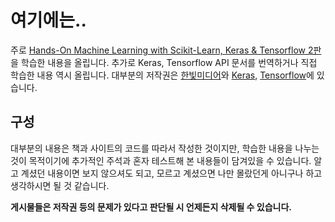# 여기에는..
 주로 [Hands-On Machine Learning with Scikit-Learn, Keras & Tensorflow 2판](https://www.hanbit.co.kr/store/books/look.php?p_code=B7033438574)을 학습한 내용을 올립니다. 추가로 Keras, Tensorflow API 문서를 번역하거나 직접 학습한 내용 역시 올립니다.
 대부분의 저작권은 [한빛미디어](https://www.hanbit.co.kr/)와 [Keras](https://keras.io/api/), [Tensorflow](https://www.tensorflow.org/tutorials?hl=ko)에 있습니다.

## 구성
 대부분의 내용은 책과 사이트의 코드를 따라서 작성한 것이지만, 학습한 내용을 나누는 것이 목적이기에 추가적인 주석과 혼자 테스트해 본 내용들이 담겨있을 수 있습니다.
 알고 계셨던 내용이면 보지 않으셔도 되고, 모르고 계셨으면 나만 몰랐던게 아니구나 하고 생각하시면 될 것 같습니다.

**게시물들은 저작권 등의 문제가 있다고 판단될 시 언제든지 삭제될 수 있습니다.**
